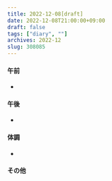 ```yaml
---
title: 2022-12-08[draft]
date: 2022-12-08T21:00:00+09:00
draft: false
tags: ["diary", ""]
archives: 2022-12
slug: 308085
---
```

#### 午前
- 
#### 午後
- 
#### 体調
- 
#### その他